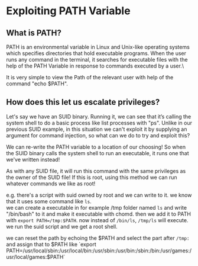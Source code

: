 # Exploiting PATH Variable

## What is PATH?

PATH is an environmental variable in Linux and Unix-like operating systems which specifies directories that hold executable programs. When the user runs any command in the terminal, it searches for executable files with the help of the PATH Variable in response to commands executed by a user.\


It is very simple to view the Path of the relevant user with help of the command "echo $PATH".

## How does this let us escalate privileges?

Let's say we have an SUID binary. Running it, we can see that it’s calling the system shell to do a basic process like list processes with "ps". Unlike in our previous SUID example, in this situation we can't exploit it by supplying an argument for command injection, so what can we do to try and exploit this?

We can re-write the PATH variable to a location of our choosing! So when the SUID binary calls the system shell to run an executable, it runs one that we've written instead!

As with any SUID file, it will run this command with the same privileges as the owner of the SUID file! If this is root, using this method we can run whatever commands we like as root!

e.g. there's a script with suid owned by root and we can write to it. we know that it uses some command like `ls`.\
we can create a executable in for example /tmp folder named `ls` and write "/bin/bash" to it and make it executable with chomd. then we add it to PATH with `export PATH=/tmp:$PATH`. now instead of `/bin/ls`, `/tmp/ls` will execute. we run the suid script and we get a root shell.&#x20;

we can reset the path by echoing the $PATH and select the part after `/tmp:` and assign that to $PATH like `export PATH=/usr/local/sbin:/usr/local/bin:/usr/sbin:/usr/bin:/sbin:/bin:/usr/games:/usr/local/games:$PATH`
